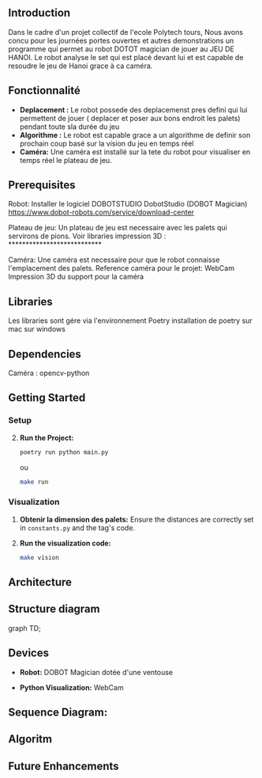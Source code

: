 ## Introduction

Dans le cadre d'un projet collectif de l'ecole Polytech tours, Nous avons concu pour les journées portes ouvertes et autres demonstrations un programme qui permet au robot DOTOT magician de jouer au JEU DE HANOI. Le robot analyse le set qui est placé devant lui et est capable de resoudre le jeu de Hanoi grace à ca caméra.

## Fonctionnalité 

- **Deplacement :** Le robot possede des deplacemenst pres defini qui lui permettent de jouer ( deplacer et poser aux bons endroit les palets) pendant toute sla durée du jeu
- **Algorithme :** Le robot est capable grace a un algorithme de definir son prochain coup basé sur la vision du jeu en temps réel
- **Caméra:** Une caméra est installé sur la tete du robot pour visualiser en temps réel le plateau de jeu.


## Prerequisites

Robot: 
    Installer le logiciel DOBOTSTUDIO DobotStudio (DOBOT Magician)
    https://www.dobot-robots.com/service/download-center

Plateau de jeu:
    Un plateau de jeu est necessaire avec les palets qui servirons de pions.
    Voir libraries impression 3D : ***************************

Caméra:
    Une caméra est necessaire pour que le robot connaisse l'emplacement des palets.
    Reference caméra pour le projet: WebCam 
    Impression 3D du support pour la caméra


## Libraries

Les libraries sont gére via l'environnement Poetry 
installation de poetry 
    sur mac 
    sur windows

## Dependencies

Caméra :
opencv-python



## Getting Started

### Setup


2. **Run the Project:**
    ```bash
    poetry run python main.py
    ```
    ou 
    ```bash
    make run 
    ```

### Visualization


1. **Obtenir la dimension des palets:** Ensure the distances are correctly set in `constants.py` and the tag's code.

2. **Run the visualization code:**
    ```bash
    make vision
    ```

## Architecture



## Structure diagram 

graph TD;


## Devices


- **Robot:** DOBOT Magician dotée d'une ventouse 

- **Python Visualization:** WebCam 

## Sequence Diagram: 


## Algoritm


## Future Enhancements

